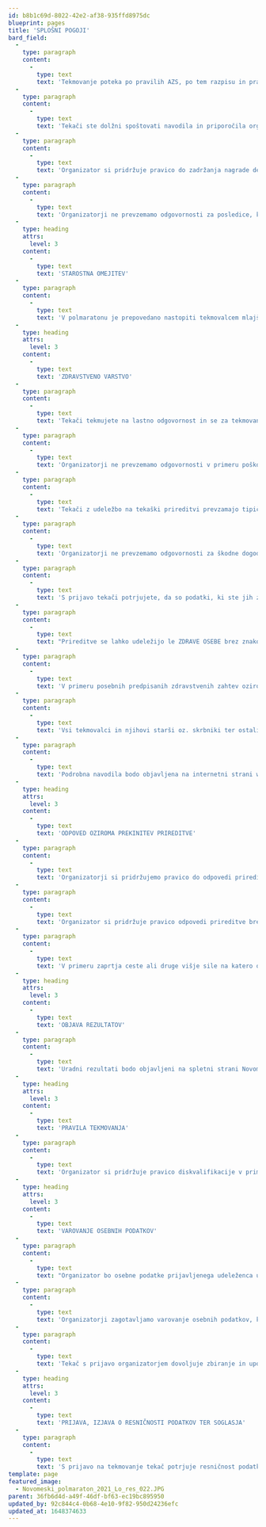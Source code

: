 ```yaml
---
id: b8b1c69d-8022-42e2-af38-935ffd8975dc
blueprint: pages
title: 'SPLOŠNI POGOJI'
bard_field:
  -
    type: paragraph
    content:
      -
        type: text
        text: 'Tekmovanje poteka po pravilih AZS, po tem razpisu in pravilih Mednarodne atletske federacije (IAAF). Organizatorji si pridržujemo pravico do spremembe razpisnih pogojev in programa prireditve. Razpis je objavljen na spletni strani www.novomesto21.si'
  -
    type: paragraph
    content:
      -
        type: text
        text: 'Tekači ste dolžni spoštovati navodila in priporočila organizatorjev. V primeru nespoštovanja posredovanih navodil in priporočil organizatorji ne prevzemamo odgovornosti za poškodbe in druge posledice, ki bi utegnile nastati tekačem. Organizatorji tekače pred začetkom prireditve seznanimo o vseh bistvenih elementih izvedbe prireditve, še posebej o varstvenih ukrepih, načinu prijave, tekmovalnih kategorijah in trasah. Vsak tekač je dolžan sprejeti razpisne pogoje in biti z njimi seznanjen. Pridržujemo si pravico, da tekača ob neupoštevanju pravil, zapisanih v razpisu in podrobnih navodilih, izločimo iz tekmovanja in iz prizorišča.'
  -
    type: paragraph
    content:
      -
        type: text
        text: 'Organizator si pridržuje pravico do zadržanja nagrade delno ali v celoti, če tekač/ica odkloni sodelovanje z novinarji (intervju, fotografiranje, ipd.), ne sodeluje na doping kontroli ali ne sodeluje z organizatorjem po končanem tekmovanju. Organizator si pridržuje pravico spremembe tega razpisa! Podrobna navodila bodo pred prireditvijo objavljena na internetni strani www.novomesto21.si in v dokumentu Navodila udeležencem Novomeškega 1/2 maratona.'
  -
    type: paragraph
    content:
      -
        type: text
        text: 'Organizatorji ne prevzemamo odgovornosti za posledice, ki izvirajo iz neresničnih ali zamolčanih podatkov.'
  -
    type: heading
    attrs:
      level: 3
    content:
      -
        type: text
        text: 'STAROSTNA OMEJITEV'
  -
    type: paragraph
    content:
      -
        type: text
        text: 'V polmaratonu je prepovedano nastopiti tekmovalcem mlajšim od 15 let, na 10 km teku pa otrokom mlajšim od 12 let. Na rekreativnem 6,5 km teku je prepovedano nastopiti otrokom, mlajšim od 11 let. Otroke, ki so mlajši od 15 let lahko prijavijo le starši oziroma njihovi skrbniki. Starši oziroma skrbniki prevzemajo odgovornost za vsa tveganja v zvezi z nastopom otrok iz tega odstavka.'
  -
    type: heading
    attrs:
      level: 3
    content:
      -
        type: text
        text: 'ZDRAVSTVENO VARSTVO'
  -
    type: paragraph
    content:
      -
        type: text
        text: 'Tekači tekmujete na lastno odgovornost in se za tekmovanje prijavljate zdravi in vsestransko pripravljeni za aktivno udeležbo. Organizatorji tekačem svetujemo predhodni zdravniški pregled, s čimer tekači izključite morebitna tveganja, ki bi lahko nastala z udeležbo na prireditvi. Ob progi in na cilju bo dežurna zdravniška služba.'
  -
    type: paragraph
    content:
      -
        type: text
        text: 'Organizatorji ne prevzemamo odgovornosti v primeru poškodb ali drugih posledic za tekače. Organizatorji ne prevzemamo odgovornosti v primeru poškodb ali drugih posledic za tekače pod vplivom alkohola ali drugih opojnih substanc. Organizatorji odsvetujemo vsakršno konzumiranje alkohola ali drugih opojnih substanc pred začetkom teka in med tekom.'
  -
    type: paragraph
    content:
      -
        type: text
        text: 'Tekači z udeležbo na tekaški prireditvi prevzamajo tipična tveganja, ki izvirajo iz tekaške športne discipline.'
  -
    type: paragraph
    content:
      -
        type: text
        text: 'Organizatorji ne prevzemamo odgovornosti za škodne dogodke v primerih višje sile. V primeru slabega vremena ste tekači dolžni tek prilagoditi vremenskim razmeram (npr. spolzka proga), da se izognete poškodbam, ki bi lahko nastale (npr. zvini, zlomi).'
  -
    type: paragraph
    content:
      -
        type: text
        text: 'S prijavo tekači potrjujete, da so podatki, ki ste jih zapisali oz. podali pri prijavi, resnični. Izjavljate, da ste zdravi, vsestransko pripravljeni za aktivno udeležbo in zdravniško pregledani. Upoštevali boste vsa navodila organizatorjev in sodelovali na lastno odgovornost. Potrjujete, da pristajate na tveganja v zvezi z udeležbo pri tej aktivnosti in zato od organizatorja ne boste zahtevali kakršnihkoli odškodninskih zahtevkov.'
  -
    type: paragraph
    content:
      -
        type: text
        text: "Prireditve se lahko udeležijo le ZDRAVE OSEBE brez znakov prehlada in okužb, slabega počutja ali povišane temperature. Udeležence prosimo, da so pred in na dan tekmovanja pozorni na vsake znake okužbe dihal (npr. nahod, kihanje, kašljanje, bolečine v žrelu, mišicah, povišana temperatura…).\_"
  -
    type: paragraph
    content:
      -
        type: text
        text: 'V primeru posebnih predpisanih zdravstvenih zahtev oziroma ukrepov, lahko organizator od tekmovalcev zahteva negativen Covid-19 test oziroma morebitne druge zakonsko predpisane zahteve. Maske bodo obvezne v štartni coni in na prireditvenem prostoru. Vsak tekač mora pred prireditvijo PODPISATI IZJAVO OZIROMA VPRAŠALNIK O ZDRAVSTVENEM STANJU. Vsakdo tekmuje na lastno odgovornost! Organizator ne prevzema nikakršnih odgovornosti.'
  -
    type: paragraph
    content:
      -
        type: text
        text: 'Vsi tekmovalci in njihovi starši oz. skrbniki ter ostali udeleženci tekmovanja morajo upoštevati predpisane ukrepe glede obvladovanja covid-19.'
  -
    type: paragraph
    content:
      -
        type: text
        text: 'Podrobna navodila bodo objavljena na internetni strani www.novomesto21.si in v dokumentu Navodila udeležencem Novomeškega 1/2 maratona.'
  -
    type: heading
    attrs:
      level: 3
    content:
      -
        type: text
        text: 'ODPOVED OZIROMA PREKINITEV PRIREDITVE'
  -
    type: paragraph
    content:
      -
        type: text
        text: 'Organizatorji si pridržujemo pravico do odpovedi prireditve, vendar le zaradi višje sile oziroma dogodkov, na katere ne moremo ali nismo mogli vplivati in nam onemogočajo izvedbo prireditve na tak način, da bi lahko zagotovili nemoten potek prireditve oziroma ustrezno stopnjo varnosti za udeležence, ki jo terjajo pravila profesionalne skrbnosti.'
  -
    type: paragraph
    content:
      -
        type: text
        text: 'Organizator si pridržuje pravico odpovedi prireditve brez povračila prijavnine v primeru višje sile, ki bi za udeležence predstavljala nevarnost ali splošno nevarnost. Organizatorji si pridržujemo pravico do prestavitve datuma prireditve. Organizatorji se zavezujemo storiti vse, kar je v naši moči, da do odpovedi prireditve ne pride. V primeru, da bi odpoved bila potrebna, se zavezujemo že prijavljene udeležence o tem čimprej obvestiti preko kontaktnih podatkov, ki so jih posredovali ob prijavi na spletni strani organizatorja ter, če je potrebno, tudi preko sredstev javnega obveščanja. Vsi tekači so o tem seznanjeni ter se zavedajo in strinjajo, da v primeru odpovedi prireditve odjave od tistega dne ne bodo več mogoče, prav tako ne bodo mogoča vračila prijavnin. V primeru odpovedi prireditve se prijavnina prenese na naslednjo prireditev. V tem primeru udeleženci niso upravičeni do povračila prijavnine. Lahko pa prenesejo prijavnino na drugo osebo brezplačno do 30 dni pred tekmovanjem. V primeru večkratne odpovedi prireditve zaradi višje sile, oziroma izjemnih okoliščin oziroma zakonsko predpisanih ukrepov ali omejitev, se lahko organizator odloči, da ne izvede tekmovanja. V tem primeru udeležencu pripada le štartni paket.'
  -
    type: paragraph
    content:
      -
        type: text
        text: 'V primeru zaprtja ceste ali druge višje sile na katero organizatorji ne moremo vplivati, se tekmovanje lahko odpove ali prekine. V primeri da je prijavljeni tekač pozitiven na Covid-19 v roku 10 dni pred tekmovanjem, je upravičen do povračila štartnine, če predloži pozitiven test na Covid-19.'
  -
    type: heading
    attrs:
      level: 3
    content:
      -
        type: text
        text: 'OBJAVA REZULTATOV'
  -
    type: paragraph
    content:
      -
        type: text
        text: 'Uradni rezultati bodo objavljeni na spletni strani Novomeškega polmaratona (www.novomesto21.si) in na strani uradnega časomerilca Protime (www.protime.si). Pritožbena komisija sprejema pisne pritožbe s predloženo kavcijo v višini 50 EUR na dan tekmovanja med 10:00 in 16:00 uro v prostorih časomerilne službe.'
  -
    type: heading
    attrs:
      level: 3
    content:
      -
        type: text
        text: 'PRAVILA TEKMOVANJA'
  -
    type: paragraph
    content:
      -
        type: text
        text: 'Organizator si pridržuje pravico diskvalifikacije v primeru, če tekač krši pravila AZS ali Mednarodne atletske zveze - IAAF ali tekač ne nosi štartne številke v skladu s pravili Atletske zveze Slovenije ali tako, da le ta ni vidna v celoti (številka in sponzorji Novomeškega 1/2 maratona). Tekmovalec je lahko izločen iz tekmovanja v primeru da krajša progo, uporablja drugi prevozno sredstvo, ne nosi štartne številke se obnaša nespoštljivo ali ovira druge tekmovalce Tekač lahko odteče krajšo razdaljo od prijavljene.'
  -
    type: heading
    attrs:
      level: 3
    content:
      -
        type: text
        text: 'VAROVANJE OSEBNIH PODATKOV'
  -
    type: paragraph
    content:
      -
        type: text
        text: "Organizator bo osebne podatke prijavljenega udeleženca uporabljal in shranjeval skladno z zakonom, ki ureja varstvo osebnih podatkov ter Splošno uredbo EU o varstvu osebnih podatkov (GDPR). Navedene osebne podatke lahko organizator hrani in obdeluje neomejeno oziroma do preklica pisne privolitve udeleženca. Udeleženec soglaša, da lahko organizatorji prireditve objavijo podatke,\_fotografije, posnetke prijaviteljev v sredstvih javnega obveščanja, ne da bi v zameno zahtevali kakršno koli povračilo."
  -
    type: paragraph
    content:
      -
        type: text
        text: 'Organizatorji zagotavljamo varovanje osebnih podatkov, ki bodo uporabljeni v namene prijave ter obveščanja o poteku prijave. V primeru težav oz. nejasnosti pri prijavi si organizatorji pridržujemo pravico do stika s prijavljenim prek sredstev komunikacij na daljavo.'
  -
    type: paragraph
    content:
      -
        type: text
        text: 'Tekač s prijavo organizatorjem dovoljuje zbiranje in uporabo osebnih podatkov, ki jih vnese pri prijavi. Navedene osebne podatke, ki jih tekač ob prijavi vnese v ustrezno varovan in zaščiten računalniški sistem ali preko pisne prijave, lahko organizatorji hranimo in obdelujemo neomejeno oziroma do preklica pisne privolitve prijavljenega tekača. Tekačem pripadajo vse pravice skladno z zakonom, ki ureja varstvo potrošnikov. Ob morebitnem vdoru v računalniški sistem organizator ne nosi odgovornosti. S prijavo tekač potrjuje, da so podatki, ki jih je zapisal oz. podal pri prijavi, resnični in točni. Tekači soglašate, da lahko organizatorji prireditve objavimo vaše podatke, fotografije, posnetke in izjave v sredstvih javnega obveščanja, ne da bi od vas zahtevali kakršnokoli povračilo. Z udeležbo tekači dovoljujete, da organizatorji vaše navedene osebne podatke obdelujemo v svojih zbirkah in jih uporabljamo za namene statistične obdelave.'
  -
    type: heading
    attrs:
      level: 3
    content:
      -
        type: text
        text: 'PRIJAVA, IZJAVA O RESNIČNOSTI PODATKOV TER SOGLASJA'
  -
    type: paragraph
    content:
      -
        type: text
        text: 'S prijavo na tekmovanje tekač potrjuje resničnost podatkov, zapisanih v prijavi. Izjavlja, da je zdrav, vsestransko pripravljen za aktivno udeležbo in zdravniško pregledan. Upošteval bo vsa navodila organizatorja in sodeloval/-a na lastno odgovornost. S prijavo na tekmovanje tekač potrjuje pristanek na tveganja v zvezi z udeležbo na Novomeškem 1/2 maratonu in zato do organizatorja ne bo uveljavljal nikakršnih odškodninskih ali drugih zahtevkov. Soglaša, da lahko organizatorji prireditve objavijo podatke, fotografije, posnetke prijaviteljev v sredstvih javnega obveščanja, ne da bi v zameno zahtevali kakršno koli povračilo.'
template: page
featured_image:
  - Novomeski_polmaraton_2021_Lo_res_022.JPG
parent: 36fb6d4d-a49f-46df-bf63-ec19bc895950
updated_by: 92c844c4-0b68-4e10-9f82-950d24236efc
updated_at: 1648374633
---
```

